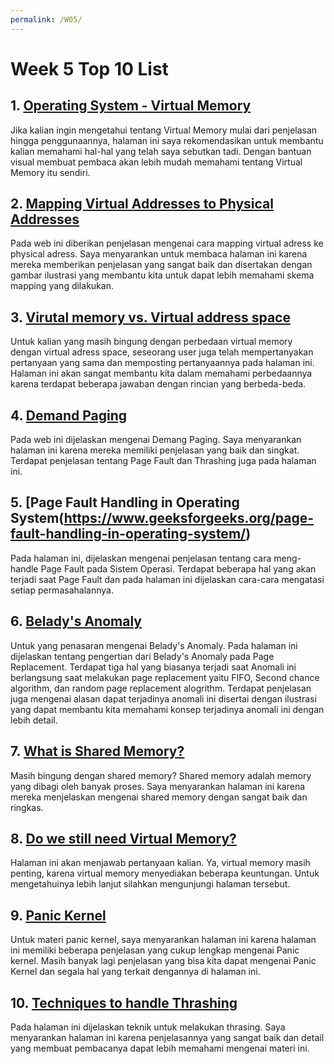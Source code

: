 ```yaml
---
permalink: /W05/
---
```


# Week 5 Top 10 List

## 1. [Operating System - Virtual Memory](https://www.tutorialspoint.com/operating_system/os_virtual_memory.htm/) <br>
Jika kalian ingin mengetahui tentang Virtual Memory mulai dari penjelasan hingga penggunaannya, halaman ini saya rekomendasikan untuk membantu kalian memahami hal-hal yang telah saya sebutkan tadi. Dengan bantuan visual membuat pembaca akan lebih mudah memahami tentang Virtual Memory itu sendiri.
## 2. [Mapping Virtual Addresses to Physical Addresses](https://www.geeksforgeeks.org/mapping-virtual-addresses-to-physical-addresses/)<br>
Pada web ini diberikan penjelasan mengenai cara mapping virtual adress ke physical adress. Saya menyarankan untuk membaca halaman ini karena mereka memberikan penjelasan yang sangat baik dan disertakan dengan gambar ilustrasi yang membantu kita untuk dapat lebih memahami skema mapping yang dilakukan.
## 3. [Virutal memory vs. Virtual address space](https://superuser.com/questions/332564/virtual-memory-vs-virtual-address-space)<br>
Untuk kalian yang masih bingung dengan perbedaan virtual memory dengan virtual adress space, seseorang user juga telah mempertanyakan pertanyaan yang sama dan memposting pertanyaannya pada halaman ini. Halaman ini akan sangat membantu kita dalam memahami perbedaannya karena terdapat beberapa jawaban dengan rincian yang berbeda-beda.
## 4. [Demand Paging](https://www.javatpoint.com/os-demand-paging)<br>
Pada web ini dijelaskan mengenai Demang Paging. Saya menyarankan halaman ini karena mereka memiliki penjelasan yang baik dan singkat. Terdapat penjelasan tentang Page Fault dan Thrashing juga pada halaman ini. 
## 5. [Page Fault Handling in Operating System(https://www.geeksforgeeks.org/page-fault-handling-in-operating-system/)<br>
Pada halaman ini, dijelaskan mengenai penjelasan tentang cara meng-handle Page Fault pada Sistem Operasi. Terdapat beberapa hal yang akan terjadi saat Page Fault dan pada halaman ini dijelaskan cara-cara mengatasi setiap permasahalannya.
## 6. [Belady's Anomaly](https://www.geeksforgeeks.org/beladys-anomaly-in-page-replacement-algorithms/)<br>
Untuk yang penasaran mengenai Belady's Anomaly. Pada halaman ini dijelaskan tentang pengertian dari Belady's Anomaly pada Page Replacement. Terdapat tiga hal yang biasanya terjadi saat Anomali ini berlangsung saat melakukan page replacement yaitu FIFO, Second chance algorithm, dan random page replacement alogrithm. Terdapat penjelasan juga mengenai alasan dapat terjadinya anomali ini disertai dengan ilustrasi yang dapat membantu kita memahami konsep terjadinya anomali ini dengan lebih detail.
## 7. [What is Shared Memory?](https://www.csl.mtu.edu/cs4411.ck/www/NOTES/process/shm/what-is-shm.html)<br>
Masih bingung dengan shared memory? Shared memory adalah memory yang dibagi oleh banyak proses. Saya menyarankan halaman ini karena mereka menjelaskan mengenai shared memory dengan sangat baik dan ringkas.
## 8. [Do we still need Virtual Memory?](https://stackoverflow.com/questions/31765808/do-we-still-need-virtual-memory)<br>
Halaman ini akan menjawab pertanyaan kalian. Ya, virtual memory masih penting, karena virtual memory menyediakan beberapa keuntungan. Untuk mengetahuinya lebih lanjut silahkan mengunjungi halaman tersebut.
## 9. [Panic Kernel](https://qastack.id/ubuntu/35722/what-is-kernel-panic)<br>
Untuk materi panic kernel, saya menyarankan halaman ini karena halaman ini memiliki beberapa penjelasan yang cukup lengkap mengenai Panic kernel. Masih banyak lagi penjelasan yang bisa kita dapat mengenai Panic Kernel dan segala hal yang terkait dengannya di halaman ini.
## 10. [Techniques to handle Thrashing](https://www.geeksforgeeks.org/techniques-to-handle-thrashing/)<br>
Pada halaman ini dijelaskan  teknik untuk melakukan thrasing. Saya menyarankan halaman ini karena penjelasannya yang sangat baik dan detail yang membuat pembacanya dapat lebih memahami mengenai materi ini.
